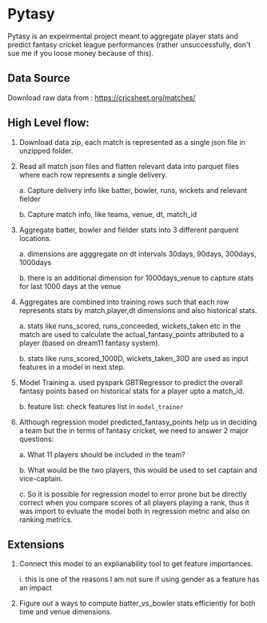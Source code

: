 # Pytasy

Pytasy is an expeirmental project meant to aggregate player stats and predict fantasy cricket league performances (rather unsuccessfully, don't sue me if you loose money because of this).

## Data Source
Download raw data from : https://cricsheet.org/matches/

## High Level flow:
1. Download data zip, each match is represented as a single json file in unzipped folder.
2. Read all match json files and flatten relevant data into parquet files where each row represents a single delivery.
    
    a. Capture delivery info like batter, bowler, runs, wickets and relevant fielder
    
    b. Capture match info, like teams, venue, dt, match_id

3. Aggregate batter, bowler and fielder stats into 3 different parquent locations.
    
    a. dimensions are agggregate on dt intervals 30days, 90days, 300days, 1000days
    
    b. there is an additional dimension for 1000days_venue to capture stats for last 1000 days at the venue

4. Aggregates are combined into training rows such that each row represents stats by match,player,dt dimensions and also historical stats.
    
    a. stats like runs_scored, runs_conceeded, wickets_taken etc in the match are used to calculate the actual_fantasy_points attributed to a player (based on dream11 fantasy system).

    b. stats like runs_scored_1000D, wickets_taken_30D are used as input features in a model in next step.

5. Model Training
    a. used pyspark GBTRegressor to predict the overall fantasy points based on historical stats for a player upto a match_id.

    b. feature list: check features list in `model_trainer`

6. Although regression model predicted_fantasy_points help us in deciding a team but the in terms of fantasy cricket, we need to answer 2 major questions:
    
    a. What 11 players should be included in the team?
    
    b. What would be the two players, this would be used to set captain and vice-captain.

    c. So it is possible for regression model to error prone but be directly correct when you compare scores of all players playing a rank, thus it was import to evluate the model both in regression metric and also on ranking metrics.


## Extensions
1. Connect this model to an explianability tool to get feature importances.
    
    i. this is one of the reasons I am not sure if using gender as a feature has an impact

2. Figure out a ways to compute batter_vs_bowler stats efficiently for both time and venue dimensions.


